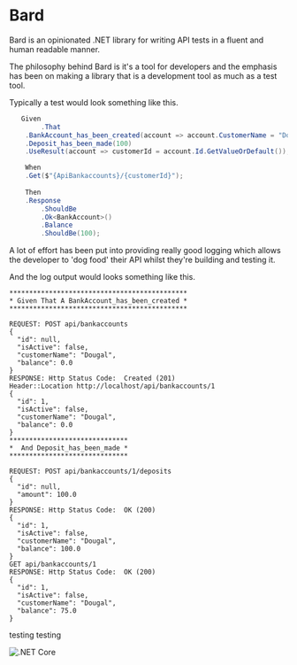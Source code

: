 # Bard

Bard is an opinionated .NET library for writing API tests in a fluent and human readable manner.

The philosophy behind Bard is it's a tool for developers and the emphasis has been on making a library that is a development tool as much as a test tool. 

Typically a test would look something like this.

```C#
   Given
        .That    
	.BankAccount_has_been_created(account => account.CustomerName = "Dougal")
	.Deposit_has_been_made(100)
	.UseResult(account => customerId = account.Id.GetValueOrDefault());

    When
	.Get($"{ApiBankaccounts}/{customerId}");
        
    Then
	.Response
        .ShouldBe
        .Ok<BankAccount>()
        .Balance
        .ShouldBe(100);
```
A lot of effort has been put into providing really good logging which allows the developer to 'dog food' their API whilst they're building and testing it.

And the log output would looks something like this.

```
*********************************************
* Given That A BankAccount_has_been_created *
*********************************************

REQUEST: POST api/bankaccounts
{
  "id": null,
  "isActive": false,
  "customerName": "Dougal",
  "balance": 0.0
}
RESPONSE: Http Status Code:  Created (201)
Header::Location http://localhost/api/bankaccounts/1
{
  "id": 1,
  "isActive": false,
  "customerName": "Dougal",
  "balance": 0.0
}
******************************
*  And Deposit_has_been_made *
******************************

REQUEST: POST api/bankaccounts/1/deposits
{
  "id": null,
  "amount": 100.0
}
RESPONSE: Http Status Code:  OK (200)
{
  "id": 1,
  "isActive": false,
  "customerName": "Dougal",
  "balance": 100.0
}
GET api/bankaccounts/1
RESPONSE: Http Status Code:  OK (200)
{
  "id": 1,
  "isActive": false,
  "customerName": "Dougal",
  "balance": 75.0
}
```

testing testing


![.NET Core](https://github.com/sjclark76/bard/workflows/.NET%20Core/badge.svg?branch=master)
